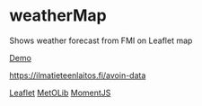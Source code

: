 weatherMap
==========

Shows weather forecast from FMI on Leaflet map

[Demo](http://www.cs.helsinki.fi/u/juusoleh/weatherMap/)


https://ilmatieteenlaitos.fi/avoin-data 

[Leaflet](http://leafletjs.com/)
[MetOLib](https://github.com/fmidev/metolib)
[MomentJS](http://momentjs.com/)
